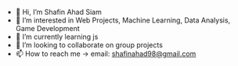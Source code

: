 - 👋 Hi, I’m Shafin Ahad Siam 
- 👀 I’m interested in Web Projects, Machine Learning, Data Analysis, Game Development
- 🌱 I’m currently learning js
- 💞️ I’m looking to collaborate on group projects
- 📫 How to reach me -> email: shafinahad98@gmail.com

<!---
Shafin98/Shafin98 is a ✨ special ✨ repository because its `README.md` (this file) appears on your GitHub profile.
You can click the Preview link to take a look at your changes.
--->
